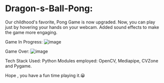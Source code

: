 # Dragon-s-Ball-Pong:
Our childhood's favorite, Pong Game is now upgraded. 
Now, you can play just by hovering your hands on your webcam. 
Added sound effects to make the game more engaging.

Game In Progress:
![image](https://user-images.githubusercontent.com/116879699/198577262-7a634478-ea26-4ff4-8954-c3710cb92885.png)

Game Over:
![image](https://user-images.githubusercontent.com/116879699/198577324-76bfedf7-261f-4c76-b008-612041ddd2b0.png)


Tech Stack Used: Python
Modules employed: OpenCV, Mediapipe, CVZone and Pygame.

Hope , you have a fun time playing it.😀
